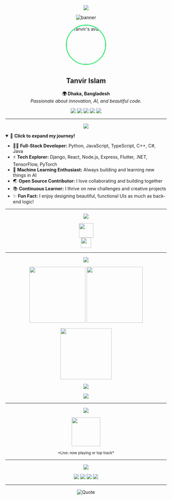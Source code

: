 <!-- ======================== HEADER ======================== -->
<p align="center">
  <img src="https://readme-typing-svg.demolab.com?font=Fira+Code:wght@700&size=32&duration=2500&pause=1000&color=FFB347&center=true&vCenter=true&width=700&height=50&lines=Hi+👋%2C+I'm+Tanvir+Islam!;Full-Stack+Developer+%E2%9C%A8;ML+Enthusiast+%F0%9F%A4%96;Open+Source+Advocate+%F0%9F%94%A5;Welcome+to+my+colorful+space!" />
</p>

<p align="center">
  <img src="https://capsule-render.vercel.app/api?type=waving&color=0:43e97b,100:38f9d7&height=120&section=header&text=Welcome!&fontSize=48&fontColor=fff&animation=twinkling" alt="banner"/>
</p>

<!-- ======================== PROFILE CARD ======================== -->
<p align="center">
  <img src="https://github.com/Tanvir284.png" width="120" style="border-radius: 50%; border: 3px solid #43e97b; margin-bottom: 8px;" alt="Tanvir's avatar"/>
</p>
<h2 align="center"><b>Tanvir Islam</b></h2>
<p align="center">
  <b>🌍 Dhaka, Bangladesh</b><br>
  <i>Passionate about innovation, AI, and beautiful code.</i>
</p>

<!-- ======================== SOCIAL LINKS ======================== -->
<p align="center">
  <a href="mailto:ruhittanvir14@gmail.com"><img src="https://img.shields.io/badge/Email-FF6A00?style=for-the-badge&logo=gmail&logoColor=white"/></a>
  <a href="https://linkedin.com/in/md-tanvir-islam-120699206"><img src="https://img.shields.io/badge/LinkedIn-43E97B?style=for-the-badge&logo=linkedin&logoColor=white"/></a>
  <a href="https://leetcode.com/Tanvir284/"><img src="https://img.shields.io/badge/LeetCode-F7971E?style=for-the-badge&logo=leetcode&logoColor=white"/></a>
  <a href="https://twitter.com/yourtwitter"><img src="https://img.shields.io/badge/Twitter-38F9D7?style=for-the-badge&logo=twitter&logoColor=white"/></a>
  <img src="https://komarev.com/ghpvc/?username=Tanvir284&style=for-the-badge&color=F44369&label=Profile+Views"/>
</p>

---

<!-- ======================== ABOUT ME ======================== -->
<p align="center">
  <img src="https://capsule-render.vercel.app/api?type=soft&color=0:f7971e,100:43e97b&height=80&section=header&text=About%20Me&fontSize=32&fontColor=fff"/>
</p>

<details open>
  <summary>🌟 <b>Click to expand my journey!</b></summary>
  
  - 🧑‍💻 **Full-Stack Developer:** Python, JavaScript, TypeScript, C++, C#, Java
  - ⚡ **Tech Explorer:** Django, React, Node.js, Express, Flutter, .NET, TensorFlow, PyTorch
  - 🤖 **Machine Learning Enthusiast:** Always building and learning new things in AI
  - 🌏 **Open Source Contributor:** I love collaborating and building together
  - 📚 **Continuous Learner:** I thrive on new challenges and creative projects
  - ✨ **Fun Fact:** I enjoy designing beautiful, functional UIs as much as back-end logic!
</details>

---

<!-- ======================== SKILLS & TOOLS ======================== -->
<p align="center">
  <img src="https://capsule-render.vercel.app/api?type=soft&color=0:38F9D7,100:F44369&height=80&section=header&text=Skills%20%26%20Tools&fontSize=32&fontColor=fff"/>
</p>

<p align="center">
  <img src="https://skillicons.dev/icons?i=python,js,ts,cpp,cs,java,html,css,react,nextjs,vue,django,flask,express,nodejs,flutter,dotnet,tensorflow,pytorch,git,docker,linux,aws,kubernetes&perline=9&theme=light" height="45"/>
  <br>
  <img src="https://img.shields.io/badge/Tailwind_CSS-38B2AC?style=for-the-badge&logo=tailwind-css&logoColor=white" height="32"/>
</p>

---

<!-- ======================== GITHUB HIGHLIGHTS ======================== -->
<p align="center">
  <img src="https://capsule-render.vercel.app/api?type=soft&color=0:ff6a00,100:43e97b&height=80&section=header&text=GitHub%20Highlights&fontSize=32&fontColor=fff"/>
</p>

<p align="center">
  <img src="https://github-readme-stats.vercel.app/api?username=Tanvir284&show_icons=true&theme=tokyonight&hide_border=true&bg_color=0,ff6a00,f7971e,43e97b,38f9d7&title_color=fff&icon_color=fff" height="175"/>
  <img src="https://github-readme-stats.vercel.app/api/top-langs/?username=Tanvir284&layout=compact&theme=tokyonight&hide_border=true&bg_color=0,43e97b,38f9d7&title_color=fff&icon_color=fff" height="175"/>
</p>

<p align="center">
  <img src="https://github-readme-streak-stats.herokuapp.com?user=Tanvir284&theme=tokyonight&hide_border=true&background=FFFFFF00" height="160"/>
</p>
<p align="center">
  <img src="https://github-profile-trophy.vercel.app/?username=Tanvir284&theme=algolia&no-frame=true&row=1&column=6" />
</p>
<p align="center">
  <img src="https://github-readme-activity-graph.vercel.app/graph?username=Tanvir284&theme=tokyo-night&hide_border=true"/>
</p>

---

<!-- ======================== MUSIC / FUN WIDGETS ======================== -->
<p align="center">
  <img src="https://capsule-render.vercel.app/api?type=soft&color=0:43e97b,100:f7971e&height=80&section=header&text=Now%20Playing&fontSize=32&fontColor=fff"/>
</p>

<p align="center">
  <img src="https://spotify-github-profile.vercel.app/api/view?uid=31rmt6ntxqg7mcwqf7q4f3d5y6y4&cover_image=true&theme=novatorem&show_offline=false&background_color=121212&interchange=true" height="90"/>
</p>
<p align="center"><sub>*Live: now playing or top track*</sub></p>

---

<!-- ======================== CONTACT / CONNECT ======================== -->
<p align="center">
  <img src="https://capsule-render.vercel.app/api?type=soft&color=0:38F9D7,100:F44369&height=70&section=footer&text=Let%E2%80%99s%20Connect!&fontSize=28&fontColor=fff"/>
</p>
<p align="center">
  <a href="mailto:ruhittanvir14@gmail.com"><img src="https://img.shields.io/badge/Email-FF6A00?style=for-the-badge&logo=gmail&logoColor=white"/></a>
  <a href="https://linkedin.com/in/md-tanvir-islam-120699206"><img src="https://img.shields.io/badge/LinkedIn-43E97B?style=for-the-badge&logo=linkedin&logoColor=white"/></a>
  <a href="https://leetcode.com/Tanvir284/"><img src="https://img.shields.io/badge/LeetCode-F7971E?style=for-the-badge&logo=leetcode&logoColor=white"/></a>
  <a href="https://twitter.com/yourtwitter"><img src="https://img.shields.io/badge/Twitter-38F9D7?style=for-the-badge&logo=twitter&logoColor=white"/></a>
</p>

---

<!-- ======================== RANDOM DEV QUOTE ======================== -->
<p align="center">
  <img src="https://quotes-github-readme.vercel.app/api?type=horizontal&theme=tokyonight" alt="Quote" />
</p>
